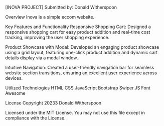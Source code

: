 [INOVA PROJECT]
Submitted by: Donald Witherspoon


Overview
Inova is a simple eccom website. 


Key Features and Functionality
Responsive Shopping Cart: Designed a responsive shopping cart for easy product addition and real-time cost tracking, improving the user shopping experience.

Product Showcase with Modal: Developed an engaging product showcase using a grid layout, featuring one-click product addition and dynamic cart details display via a modal window.

Intuitive Navigation: Created a user-friendly navigation bar for seamless website section transitions, ensuring an excellent user experience across devices.

Utilized Technologies
HTML
CSS
JavaScript
Bootstrap
Swiper.JS
Font Awesome



License
Copyright 20233 Donald Witherspoon

Licensed under the MIT License. You may not use this file except in compliance with the License.




